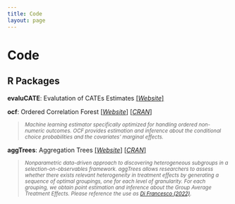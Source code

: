 ```yaml
---
title: Code
layout: page
---
```


# Code

## R Packages

**evaluCATE**: Evalutation of CATEs Estimates
[[*Website*]](https://riccardo-df.github.io/evaluCATE/)

**ocf**: Ordered Correlation Forest 
[[*Website*]](https://riccardo-df.github.io/ocf/)
[[*CRAN*]](https://cran.r-project.org/web/packages/ocf/index.html)
> <sub> *Machine learning estimator specifically optimized for handling ordered non-numeric outcomes. OCF provides estimation and inference about the conditional choice probabilities and the covariates’ marginal effects.* </sub>

**aggTrees**: Aggregation Trees 
[[*Website*]](https://riccardo-df.github.io/aggTrees/)
[[*CRAN*]](https://cran.r-project.org/web/packages/aggTrees/index.html)
> <sub> *Nonparametric data-driven approach to discovering heterogeneous subgroups in a selection-on-observables framework. aggTrees allows researchers to assess whether there exists relevant heterogeneity in treatment effects by generating a sequence of optimal groupings, one for each level of granularity. For each grouping, we obtain point estimation and inference about the Group Average Treatment Effects. Please reference the use as [Di Francesco (2022)](https://papers.ssrn.com/sol3/papers.cfm?abstract_id=4304256).* </sub>

